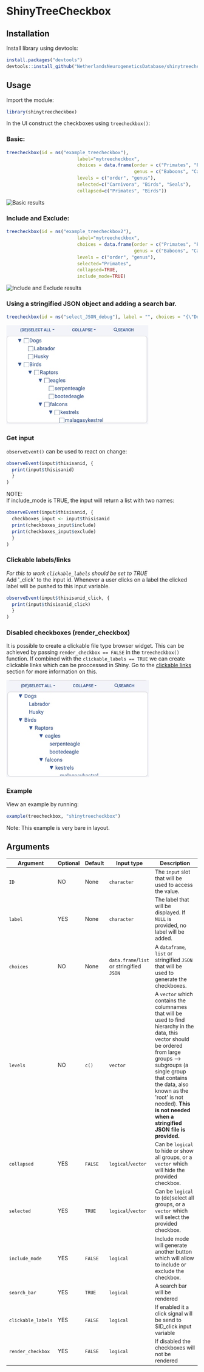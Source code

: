 # ShinyTreeCheckbox

## Installation

Install library using devtools:   
```R
install.packages("devtools")
devtools::install_github("NetherlandsNeurogeneticsDatabase/shinytreecheckbox")
```

## Usage
Import the module: 
```R
library(shinytreecheckbox)
```

In the UI construct the checkboxes using `treecheckbox()`:

### Basic:
```R
treecheckbox(id = ns("example_treecheckbox"), 
                          label="mytreecheckbox", 
                          choices = data.frame(order = c("Primates", "Primates", "Primates", "Primates", "Primates", "Carnivora", "Carnivora", "Birds", "Birds", "Birds", "Fish", "Fish", "Fish"), 
                                               genus = c("Baboons", "Capuchin monkeys", "Chimpanzees", "Gorillas", "Mandrills", "Seals", "Candids", "Chiroxiphia", "Montezuma oropendolas", "Pale chanting goshawks", "Cichlids", "Moon wrasse", "Mozambique tilapia")), 
                          levels = c("order", "genus"), 
                          selected=c("Carnivora", "Birds", "Seals"),
                          collapsed=c("Primates", "Birds"))
```

![Basic results](https://raw.githubusercontent.com/devalk96/shinytreecheckbox/media/images/treecheckbox_example1.jpg)

### Include and Exclude: 
```R
treecheckbox(id = ns("example_treecheckbox2"), 
                          label="mytreecheckbox", 
                          choices = data.frame(order = c("Primates", "Primates", "Primates", "Primates", "Primates", "Carnivora", "Carnivora", "Birds", "Birds", "Birds", "Fish", "Fish", "Fish"), 
                                               genus = c("Baboons", "Capuchin monkeys", "Chimpanzees", "Gorillas", "Mandrills", "Seals", "Candids", "Chiroxiphia", "Montezuma oropendolas", "Pale chanting goshawks", "Cichlids", "Moon wrasse", "Mozambique tilapia")), 
                          levels = c("order", "genus"), 
                          selected="Primates",
                          collapsed=TRUE,
                          include_mode=TRUE)
```
![Include and Exclude results](https://raw.githubusercontent.com/devalk96/shinytreecheckbox/media/images/treecheckbox_example2.jpg)


### Using a stringified JSON object and adding a search bar.
```R
treecheckbox(id = ns("select_JSON_debug"), label = "", choices = "{\"Dogs\":[\"Labrador\",\"Husky\"],\"Birds\":{\"Raptors\":{\"eagles\":[\"serpenteagle\",\"bootedeagle\"],\"falcons\":{\"kestrels\":[\"malagasykestrel\",\"commonkestrel\",\"rockkestrel\"]}}}}", collapsed = TRUE, selected = FALSE, include_mode = TRUE, search_bar = TRUE),
```

![JSON + Searchbar](https://raw.githubusercontent.com/NetherlandsNeurogeneticsDatabase/shinytreecheckbox/media/images/example3.jpg)
### Get input
`observeEvent()` can be used to react on change:

```r 
observeEvent(input$thisisanid, {
  print(input$thisisanid)
  }
)
```
NOTE:  
If include_mode is TRUE, the input will return a list with two names:
```r 
observeEvent(input$thisisanid, {
  checkboxes_input <- input$thisisanid
  print(checkboxes_input$include)
  print(checkboxes_input$exclude)
  }
)
```

### Clickable labels/links  <a name="clickable-labelslinks"></a>  
*For this to work `clickable_labels` should be set to TRUE*  
Add '_click' to the input id. Whenever a user clicks on a label the clicked label will be pushed to this input variable.
```r
observeEvent(input$thisisanid_click, {
  print(input$thisisanid_click)
  }
)
```

### Disabled checkboxes (render_checkbox) 
It is possible to create a clickable file type browser widget. This can be achieved by passing `render_checkbox == FALSE` in the `treecheckbox()` function.
If combined with the `clickable_labels == TRUE` we can create clickable links which can be proccessed in Shiny. Go to the [clickable links](#clickable-labelslinks) section for more information on this. 

![Disabled Checkboxes](https://raw.githubusercontent.com/NetherlandsNeurogeneticsDatabase/shinytreecheckbox/media/images/tree_checkbox_render_checkbox_example1.jpg)

### Example
View an example by running:
```R
example(treecheckbox, "shinytreecheckbox")
```
Note: This example is very bare in layout.

## Arguments
| Argument           | Optional | Default | Input type                                | Description                                                                                                                                                                                                                                                                                               |
| ------------------ | -------- | ------- | ----------------------------------------- | --------------------------------------------------------------------------------------------------------------------------------------------------------------------------------------------------------------------------------------------------------------------------------------------------------- |
| `ID`               | NO       | None    | `character`                               | The `input` slot that will be used to access the value.                                                                                                                                                                                                                                                   |
| `label`            | YES      | None    | `character`                               | The label that will be displayed. If `NULL` is provided, no label will be added.                                                                                                                                                                                                                          |
| `choices`          | NO       | None    | `data.frame`/`list` or stringified `JSON` | A `dataframe`, `list` or stringified `JSON` that will be used to generate the checkboxes.                                                                                                                                                                                                                 |
| `levels`           | NO       | `c()`   | `vector`                                  | A `vector` which contains the columnames that will be used to find hierarchy in the data, this vector should be ordered from large groups --> subgroups (a single group that contains the data, also known as the 'root' is not needed). **This is not needed when a stringified JSON file is provided.** |
| `collapsed`        | YES      | `FALSE` | `logical`/`vector`                        | Can be `logical` to hide or show all groups, or a `vector` which will hide the provided checkbox.                                                                                                                                                                                                         |
| `selected`         | YES      | `TRUE`  | `logical`/`vector`                        | Can be `logical` to (de)select all groups, or a `vector` which will select the provided checkbox.                                                                                                                                                                                                         |
| `include_mode`     | YES      | `FALSE` | `logical`                                 | Include mode will generate another button which will allow to include or exclude the checkbox.                                                                                                                                                                                                            |
| `search_bar`       | YES      | `TRUE`  | `logical`                                 | A search bar will be rendered                                                                                                                                                                                                                                                                             |
| `clickable_labels` | YES      | `FALSE` | `logical`                                 | If enabled it a click signal will be send to $ID_click input variable                                                                                                                                                                                                                                     |
| `render_checkbox`  | YES      | `FALSE` | `logical`                                 | If disabled the checkboxes will not be rendered                                                                                                                                                                                                                                                           |                                                                                                                                                     
